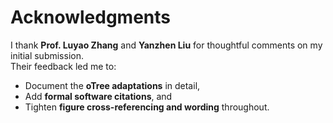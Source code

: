 # Acknowledgments

I thank **Prof. Luyao Zhang** and **Yanzhen Liu** for thoughtful comments on my initial submission.  
Their feedback led me to:

- Document the **oTree adaptations** in detail,  
- Add **formal software citations**, and  
- Tighten **figure cross-referencing and wording** throughout.
